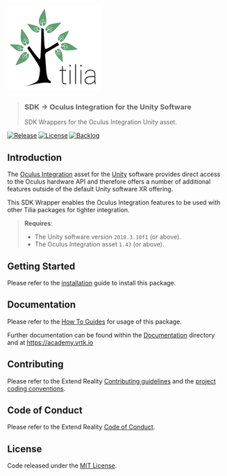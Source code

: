 [![Tilia logo][Tilia-Image]](#)

> ### SDK -> Oculus Integration for the Unity Software
> SDK Wrappers for the Oculus Integration Unity asset.

[![Release][Version-Release]][Releases]
[![License][License-Badge]][License]
[![Backlog][Backlog-Badge]][Backlog]

## Introduction

The [Oculus Integration] asset for the [Unity] software provides direct access to the Oculus hardware API and therefore offers a number of additional features outside of the default Unity software XR offering.

This SDK Wrapper enables the Oculus Integration features to be used with other Tilia packages for tighter integration.

> **Requires**:
> * The Unity software version `2018.3.10f1` (or above).
> * The Oculus Integration asset `1.43` (or above).

## Getting Started

Please refer to the [installation] guide to install this package.

## Documentation

Please refer to the [How To Guides] for usage of this package.

Further documentation can be found within the [Documentation] directory and at https://academy.vrtk.io

## Contributing

Please refer to the Extend Reality [Contributing guidelines] and the [project coding conventions].

## Code of Conduct

Please refer to the Extend Reality [Code of Conduct].

## License

Code released under the [MIT License][License].

[License-Badge]: https://img.shields.io/github/license/ExtendRealityLtd/Tilia.SDK.OculusIntegration.Unity.svg
[Version-Release]: https://img.shields.io/github/release/ExtendRealityLtd/Tilia.SDK.OculusIntegration.Unity.svg
[project coding conventions]: https://github.com/ExtendRealityLtd/.github/blob/master/CONVENTIONS/UNITY3D.md

[Tilia-Image]: https://raw.githubusercontent.com/ExtendRealityLtd/related-media/main/github/readme/tilia.png
[License]: LICENSE.md
[Documentation]: Documentation/
[How To Guides]: Documentation/HowToGuides/
[Installation]: Documentation/HowToGuides/Installation/README.md
[Backlog]: http://tracker.vrtk.io
[Backlog-Badge]: https://img.shields.io/badge/project-backlog-78bdf2.svg
[Releases]: ../../releases
[Contributing guidelines]: https://github.com/ExtendRealityLtd/.github/blob/master/CONTRIBUTING.md
[Code of Conduct]: https://github.com/ExtendRealityLtd/.github/blob/master/CODE_OF_CONDUCT.md

[Oculus Integration]: https://assetstore.unity.com/packages/tools/integration/oculus-integration-82022
[Unity]: https://unity3d.com/
